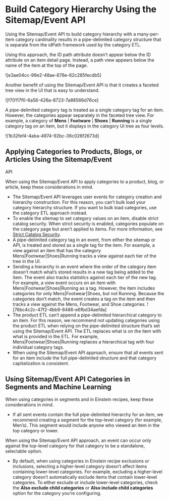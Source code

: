 

# Build Category Hierarchy Using the Sitemap/Event API

Using the Sitemap/Event API to build category hierarchy with a many-per-item
category cardinality results in a pipe-delimited category structure that is
separate from the idPath framework used by the category ETL.

Using this approach, the ID path attribute doesn’t appear below the ID
attribute on an item detail page. Instead, a path view appears below the name
of the item at the top of the page.

![e3ae04cc-99e2-48ae-876e-62c285fecdb5]

Another benefit of using the Sitemap/Event API is that it creates a faceted
tree view in the UI that is easy to understand.

![f70117f0-6a56-426a-8723-7a88566d76ce]

A pipe-delimited category tag is treated as a single category tag for an item. However, the categories appear separately in the faceted tree view. For example, a category of **Mens** | **Footware** | **Shoes** | **Running** is a single category tag on an item, but it displays in the category UI tree as four levels.

![1b32fef4-4aba-4974-92bc-36c026f2673d]

## Applying Categories to Products, Blogs, or Articles Using the Sitemap/Event
API

When using the Sitemap/Event API to apply categories to a product, blog, or
article, keep these considerations in mind.

  * The Sitemap/Event API leverages user events for category creation and hierarchy construction. For this reason, you can’t bulk load your category hierarchy structure. If you want to bulk load categories, use the category ETL approach instead.
  * To enable the sitemap to set category values on an item, disable strict catalog security. When strict security is enabled, categories populate on the category page but aren’t applied to items. For more information, see [Strict Catalog Security](https://help.salesforce.com/s/articleView?id=sf.mc_pers_catalog_strict_security.htm&language=en_US&type=5).
  * A pipe-delimited category tag in an event, from either the sitemap or API, is treated and stored as a single tag for the item. For example, a view against an item that has the category Mens|Footwear|Shoes|Running tracks a view against each tier of the tree in the UI.
  * Sending a hierarchy in an event where the order of the category item doesn’t match what’s stored results in a new tag being added to the item. The event also tracks statistics against each tier of the new tag. For example, a view event occurs on an item with Mens|Footwear|Shoes|Running as a tag. However, the item includes categories for only Mens|Footwear|Shoes, but not Running. Because the categories don’t match, the event creates a tag on the item and then tracks a view against the Mens, Footwear, and Shoe categories. ![76bc4c2c-47f2-4bb9-8486-e6fbd34aefda]
  * The product ETL can’t append a pipe-delimited hierarchical category to an item. For this reason, we recommend not updating categories using the product ETL when relying on the pipe-delimited structure that’s set using the Sitemap/Event API. The ETL replaces what is on the item with what is provided in the ETL. For example, Mens|Footwear|Shoes|Running replaces a hierarchical tag with four individual category tags.
  * When using the Sitemap/Event API approach, ensure that all events sent for an item include the full pipe-delimited structure and that category capitalization is consistent.

## Using Sitemap/Event API Categories in Segments and Machine Learning

When using categories in segments and in Einstein recipes, keep these
considerations in mind.

  * If all sent events contain the full pipe-delimited hierarchy for an item, we recommend creating a segment for the top-level category (for example, Men’s). This segment would include anyone who viewed an item in the top category or lower. 

When using the Sitemap/Event API approach, an event can occur only against the
top-level category for that category to be a standalone, selectable option.

  * By default, when using categories in Einstein recipe exclusions or inclusions, selecting a higher-level category doesn’t affect items containing lower-level categories. For example, excluding a higher-level category doesn’t automatically exclude items that contain lower-level categories. To either exclude or include lower-level categories, check the **Also exclude child categories** or **Also include child categories** option for the category you’re configuring.

